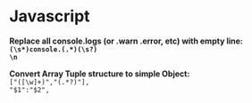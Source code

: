 # Javascript

**Replace all console.logs \(or .warn .error, etc\) with empty line:  
`(\s*)console.(.*)(\s?)`  
`\n`**

**Convert Array Tuple structure to simple Object:**  
`["([\w]+)","(.*?)"],`   
`"$1":"$2",`







